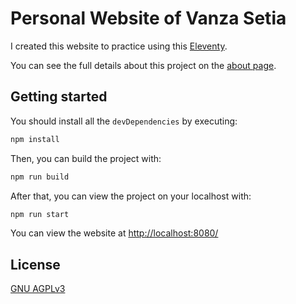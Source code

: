 # Personal Website of Vanza Setia

I created this website to practice using this [Eleventy](https://www.11ty.dev/).

You can see the full details about this project on the [about page](http://vanzasetia.nelitfy.app/about/).

## Getting started

You should install all the `devDependencies` by executing:

```bash
npm install
```

Then, you can build the project with:

```bash
npm run build
```

After that, you can view the project on your localhost with:

```bash
npm run start
```

You can view the website at [http://localhost:8080/](http://localhost:8080/)

## License

[GNU AGPLv3](./LICENSE)
